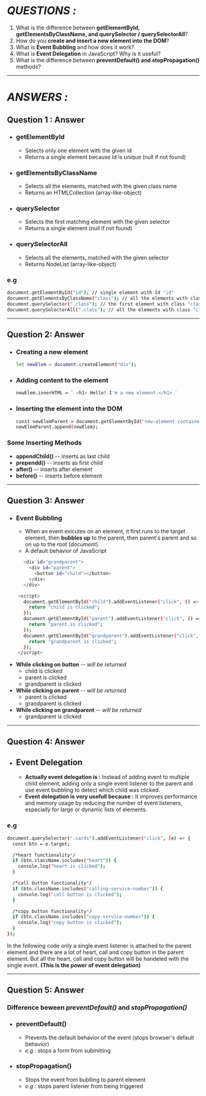 
# *QUESTIONS :*

1. What is the difference between **getElementById, getElementsByClassName, and querySelector / querySelectorAll**?
2. How do you **create and insert a new element into the DOM**?
3. What is **Event Bubbling** and how does it work?
4. What is **Event Delegation** in JavaScript? Why is it useful?
5. What is the difference between **preventDefault() and stopPropagation()** methods?

---
# *ANSWERS :*

## Question 1 : Answer

- ### getElementById
  - Selects only one element with the given id
  - Returns a single element because Id is unique (null if not found)

- ### getElementsByClassName
  - Selects all the elements, matched with the given class name
  - Returns an HTMLCollection (array-like-object)

- ### querySelector
  - Selects the first matching element with the given selector
  - Returns a single element (null if not found)

- ### querySelectorAll
  - Selects all the elements, matched with the given selector
  - Returns NodeList (array-like-object)
### e.g
```bash
document.getElementById("id"); // single element with Id "id"
document.getElementsByClassName("class"); // all the elements with class "class"
document.querySelector(".class"); // the first element with class "class"
document.querySelectorAll(".class"); // all the elements with class "class"
```

---

## Question 2: Answer

- ### Creating a new element
  ```bash
  let newElem = document.createElement("div");
  ```
- ### Adding content to the element
  ```bash
  newElem.innerHTML = ` <h1> Hello! I'm a new element.</h1> `
  ```
- ### Inserting the element into the DOM
  ```bash
  const newElemParent = document.getElementById("new-element-container");
  newElemParent.append(newElem);
  ```
### Some Inserting Methods
   - **appendChild()** -- inserts as last child
   - **prependd()** -- inserts as first child
   - **after()** -- inserts after element
   - **before()** -- inserts before element

---

## Question 3: Answer


- ### Event Bubbling
  - When an event exicutes on an element, it first runs to the target element, then **bubbles up**       to the parent, then parent's parent and so on up to the root (*document*).
  - A default behavior of JavaScript
```bash
      <div id="grandparent">
        <div id="parent">
          <button id="child"></button>
        </div>
      </div>

    <script>
      document.getElementById("child").addEventListener("click", () => {
        return "child is clicked";
      });
      document.getElementById("parent").addEventListener("click", () => {
        return "parent is clicked";
      });
      document.getElementById("grandparent").addEventListener("click", () => {
        return "grandparent is clicked";
      });
    </script>
```
- **While clicking on button** -- *will be returned*
  - child is clicked
  - parent is clicked
  - grandparent is clicked
- **While clicking on parent** -- *will be returned*
  - parent is clicked
  - grandparent is clicked
- **While clicking on grandparent** -- *will be returned*
  - grandparent is clicked


---

## Question 4: Answer

- ## Event Delegation
  - **Actually event delegation is :** Instead of adding event to multiple child element, adding         only a single event listener to the parent and use event bubbling to detect which child was         clicked.
  - **Event delegation is very usefull because :** It improves performance and memory usage by           reducing the number of event listeners, especially for large or dynamic lists of elements.
### **e.g**

```bash
document.querySelector(".cards").addEventListener("click", (e) => {
  const btn = e.target;

  /*heart functionality*/
  if (btn.className.includes("heart")) {
    console.log("heart is clicked");
  }

  /*call button functionality*/
  if (btn.className.includes("calling-service-number")) {
    console.log("call button is clicked");
  }

  /*copy button functionality*/
  if (btn.className.includes("copy-service-number")) {
    console.log("copy button is clicked");
  }
});
```
In the following code only a single event listener is attached to the parent element and there are a lot of
heart, call and copy button in the parent element. But all the heart, call and copy button will be handeled with the single event. **(This is the power of event delegation)**


---

## Question 5: Answer

### Difference beween *preventDefault()* and *stopPropagation()*

- ### preventDefault()
  - Prevents the default behavior of the event (stops browser's default behavior)
  - *e.g :* stops a form from submitting


- ### stopPropagation()
  - Stops the event from bublling to parent element 
  - *e.g :* stops parent listener from being triggered
